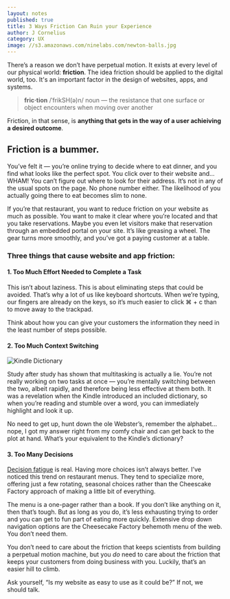 ```yaml
---
layout: notes
published: true
title: 3 Ways Friction Can Ruin your Experience
author: J Cornelius
category: UX
image: //s3.amazonaws.com/ninelabs.com/newton-balls.jpg
---
```


There&rsquo;s a reason we don&rsquo;t have perpetual motion. It exists at every level of our physical world: **friction**. The idea friction should be applied to the digital world, too. It's an important factor in the design of websites, apps, and systems.

> **fric·tion** /ˈfrikSH(ə)n/ noun &mdash; the resistance that one surface or object encounters when moving over another

Friction, in that sense, is **anything that gets in the way of a user achieiving a desired outcome**.

## Friction is a bummer.

You&rsquo;ve felt it &mdash; you&rsquo;re online trying to decide where to eat dinner, and you find what looks like the perfect spot. You click over to their website and&hellip; WHAM! You can&rsquo;t figure out where to look for their address. It&rsquo;s not in any of the usual spots on the page. No phone number either. The likelihood of you actually going there to eat becomes slim to none.

If you&rsquo;re that restaurant, you want to reduce friction on your website as much as possible. You want to make it clear where you&rsquo;re located and that you take reservations. Maybe you even let visitors make that reservation through an embedded portal on your site. It&rsquo;s like greasing a wheel. The gear turns more smoothly, and you&rsquo;ve got a paying customer at a table.

### Three things that cause website and app friction:

#### 1. Too Much Effort Needed to Complete a Task
This isn&rsquo;t about laziness. This is about eliminating steps that could be avoided. That&rsquo;s why a lot of us like keyboard shortcuts. When we&rsquo;re typing, our fingers are already on the keys, so it&rsquo;s much easier to click ⌘ + c than to move away to the trackpad.

Think about how you can give your customers the information they need in the least number of steps possible.

#### 2. Too Much Context Switching

![Kindle Dictionary](//s3.amazonaws.com/ninelabs.com/kindle-dictionary.jpg)

Study after study has shown that multitasking is actually a lie. You&rsquo;re not really working on two tasks at once &mdash; you&rsquo;re mentally switching between the two, albeit rapidly, and therefore being less effective at them both. It was a revelation when the Kindle introduced an included dictionary, so when you&rsquo;re reading and stumble over a word, you can immediately highlight and look it up.

No need to get up, hunt down the ole Webster&rsquo;s, remember the alphabet&hellip; nope, I got my answer right from my comfy chair and can get back to the plot at hand. What&rsquo;s your equivalent to the Kindle&rsquo;s dictionary?

#### 3. Too Many Decisions
[Decision fatigue](http://en.wikipedia.org/wiki/Decision_fatigue) is real. Having more choices isn&rsquo;t always better. I&rsquo;ve noticed this trend on restaurant menus. They tend to specialize more, offering just a few rotating, seasonal choices rather than the Cheescake Factory approach of making a little bit of everything.

The menu is a one-pager rather than a book. If you don&rsquo;t like anything on it, then that&rsquo;s tough. But as long as you do, it&rsquo;s less exhausting trying to order and you can get to fun part of eating more quickly. Extensive drop down navigation options are the Cheesecake Factory behemoth menu of the web. You don&rsquo;t need them.

You don&rsquo;t need to care about the friction that keeps scientists from building a perpetual motion machine, but you *do* need to care about the friction that keeps your customers from doing business with you. Luckily, that&rsquo;s an easier hill to climb.

Ask yourself, &ldquo;Is my website as easy to use as it could be?&rdquo; If not, we should talk.